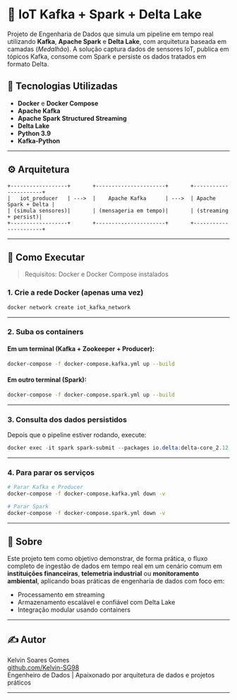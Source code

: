 # 📡 IoT Kafka + Spark + Delta Lake

Projeto de Engenharia de Dados que simula um pipeline em tempo real utilizando **Kafka**, **Apache Spark** e **Delta Lake**, com arquitetura baseada em camadas (_Medalhão_). A solução captura dados de sensores IoT, publica em tópicos Kafka, consome com Spark e persiste os dados tratados em formato Delta.

## 📌 Tecnologias Utilizadas

- **Docker** e **Docker Compose**
- **Apache Kafka**
- **Apache Spark Structured Streaming**
- **Delta Lake**
- **Python 3.9**
- **Kafka-Python**

---

## ⚙️ Arquitetura

```plaintext
+------------------+       +----------------------+       +----------------------+
|   iot_producer   | --->  |    Apache Kafka      | --->  | Apache Spark + Delta |
| (simula sensores)|       | (mensageria em tempo)|       | (streaming + persist)|
+------------------+       +----------------------+       +----------------------+
```

---

## 🚀 Como Executar

> Requisitos: Docker e Docker Compose instalados

### 1. Crie a rede Docker (apenas uma vez)

```bash
docker network create iot_kafka_network
```

---

### 2. Suba os containers

#### Em um terminal (Kafka + Zookeeper + Producer):
```bash
docker-compose -f docker-compose.kafka.yml up --build
```

#### Em outro terminal (Spark):
```bash
docker-compose -f docker-compose.spark.yml up --build
```

---

### 3. Consulta dos dados persistidos

Depois que o pipeline estiver rodando, execute:

```PowerShell
docker exec -it spark spark-submit --packages io.delta:delta-core_2.12:2.4.0 /app/query_data.py
```

---

### 4. Para parar os serviços

```bash
# Parar Kafka e Producer
docker-compose -f docker-compose.kafka.yml down -v

# Parar Spark
docker-compose -f docker-compose.spark.yml down -v
```



---

## 📒 Sobre

Este projeto tem como objetivo demonstrar, de forma prática, o fluxo completo de ingestão de dados em tempo real em um cenário comum em **instituições financeiras**, **telemetria industrial** ou **monitoramento ambiental**, aplicando boas práticas de engenharia de dados com foco em:

- Processamento em streaming
- Armazenamento escalável e confiável com Delta Lake
- Integração modular usando containers

---

## ✍️ Autor

Kelvin Soares Gomes  
[github.com/Kelvin-SG98](https://github.com/Kelvin-SG98)  
Engenheiro de Dados | Apaixonado por arquitetura de dados e projetos práticos

---